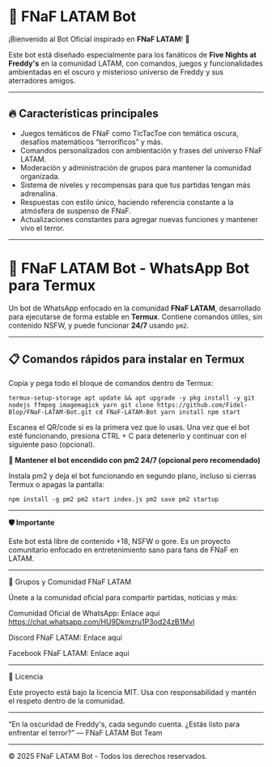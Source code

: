 # 🤖 FNaF LATAM Bot

¡Bienvenido al Bot Oficial inspirado en **FNaF LATAM**! 🎉

Este bot está diseñado especialmente para los fanáticos de **Five Nights at Freddy's** en la comunidad LATAM, con comandos, juegos y funcionalidades ambientadas en el oscuro y misterioso universo de Freddy y sus aterradores amigos.

---

## 🔥 Características principales

- Juegos temáticos de FNaF como TicTacToe con temática oscura, desafíos matemáticos “terroríficos” y más.
- Comandos personalizados con ambientación y frases del universo FNaF LATAM.
- Moderación y administración de grupos para mantener la comunidad organizada.
- Sistema de niveles y recompensas para que tus partidas tengan más adrenalina.
- Respuestas con estilo único, haciendo referencia constante a la atmósfera de suspenso de FNaF.
- Actualizaciones constantes para agregar nuevas funciones y mantener vivo el terror. 

---

# 🤖 FNaF LATAM Bot - WhatsApp Bot para Termux

Un bot de WhatsApp enfocado en la comunidad **FNaF LATAM**, desarrollado para ejecutarse de forma estable en **Termux**. Contiene comandos útiles, sin contenido NSFW, y puede funcionar **24/7** usando `pm2`.

---

## 📋 Comandos rápidos para instalar en Termux

Copia y pega todo el bloque de comandos dentro de Termux:

``termux-setup-storage
apt update && apt upgrade -y
pkg install -y git nodejs ffmpeg imagemagick yarn
git clone https://github.com/Fidel-Blop/FNaF-LATAM-Bot.git
cd FNaF-LATAM-Bot
yarn install
npm start``

Escanea el QR/code si es la primera vez que lo usas. Una vez que el bot esté funcionando, presiona CTRL + C para detenerlo y continuar con el siguiente paso (opcional).

**🔁 Mantener el bot encendido con pm2 24/7 (opcional pero recomendado)**

Instala pm2 y deja el bot funcionando en segundo plano, incluso si cierras Termux o apagas la pantalla:

``npm install -g pm2
pm2 start index.js
pm2 save
pm2 startup``


---

**🛡️ Importante**

Este bot está libre de contenido +18, NSFW o gore. Es un proyecto comunitario enfocado en entretenimiento sano para fans de FNaF en LATAM.

---

📢 Grupos y Comunidad FNaF LATAM

Únete a la comunidad oficial para compartir partidas, noticias y más:

Comunidad Oficial de WhatsApp: Enlace aquí https://chat.whatsapp.com/HU9Dkmzru1P3od24zB1Mvl

Discord FNaF LATAM: Enlace aquí

Facebook FNaF LATAM: Enlace aquí



---

📜 Licencia

Este proyecto está bajo la licencia MIT.
Usa con responsabilidad y mantén el respeto dentro de la comunidad.

---

“En la oscuridad de Freddy's, cada segundo cuenta. ¿Estás listo para enfrentar el terror?”
— FNaF LATAM Bot Team


---

© 2025 FNaF LATAM Bot - Todos los derechos reservados.

